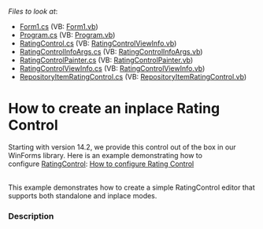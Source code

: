 <!-- default file list -->
*Files to look at*:

* [Form1.cs](./CS/WindowsApplication41/Form1.cs) (VB: [Form1.vb](./VB/WindowsApplication41/Form1.vb))
* [Program.cs](./CS/WindowsApplication41/Program.cs) (VB: [Program.vb](./VB/WindowsApplication41/Program.vb))
* [RatingControl.cs](./CS/WindowsApplication41/RatingControl.cs) (VB: [RatingControlViewInfo.vb](./VB/WindowsApplication41/RatingControlViewInfo.vb))
* [RatingControlInfoArgs.cs](./CS/WindowsApplication41/RatingControlInfoArgs.cs) (VB: [RatingControlInfoArgs.vb](./VB/WindowsApplication41/RatingControlInfoArgs.vb))
* [RatingControlPainter.cs](./CS/WindowsApplication41/RatingControlPainter.cs) (VB: [RatingControlPainter.vb](./VB/WindowsApplication41/RatingControlPainter.vb))
* [RatingControlViewInfo.cs](./CS/WindowsApplication41/RatingControlViewInfo.cs) (VB: [RatingControlViewInfo.vb](./VB/WindowsApplication41/RatingControlViewInfo.vb))
* [RepositoryItemRatingControl.cs](./CS/WindowsApplication41/RepositoryItemRatingControl.cs) (VB: [RepositoryItemRatingControl.vb](./VB/WindowsApplication41/RepositoryItemRatingControl.vb))
<!-- default file list end -->
# How to create an inplace Rating Control


<p>Starting with version 14.2, we provide this control out of the box in our WinForms library. Here is an example demonstrating how to configure <a href="https://documentation.devexpress.com/#WindowsForms/clsDevExpressXtraEditorsRatingControltopic">RatingControl</a>: <a href="https://www.devexpress.com/Support/Center/p/T190685">How to configure Rating Control</a></p>
<p><br />This example demonstrates how to create a simple RatingControl editor that supports both standalone and inplace modes.</p>


<h3>Description</h3>

<p><br />
</p>

<br/>


